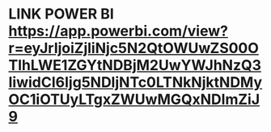 # LINK POWER BI https://app.powerbi.com/view?r=eyJrIjoiZjliNjc5N2QtOWUwZS00OTlhLWE1ZGYtNDBjM2UwYWJhNzQ3IiwidCI6Ijg5NDljNTc0LTNkNjktNDMyOC1iOTUyLTgxZWUwMGQxNDlmZiJ9
